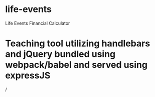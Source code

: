 # life-events
Life Events Financial Calculator

# Teaching tool utilizing handlebars and jQuery bundled using webpack/babel and served using expressJS
/